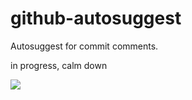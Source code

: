 # github-autosuggest
Autosuggest for commit comments. 

in progress, calm down

![](https://media.giphy.com/media/3ohhwqYt4w4G4ZGfpS/giphy.gif)
